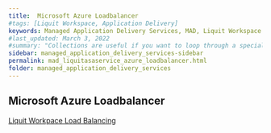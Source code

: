 ```yaml
---
title:  Microsoft Azure Loadbalancer
#tags: [Liquit Workspace, Application Delivery]
keywords: Managed Application Delivery Services, MAD, Liquit Workspace
#last_updated: March 3, 2022
#summary: "Collections are useful if you want to loop through a special folder of pages that you make available in a content API. You could also use collections if you have a set of articles that you want to treat differently from the other content, with a different layout or format."
sidebar: managed_application_delivery_services-sidebar
permalink: mad_liquitasaservice_azure_loadbalancer.html
folder: managed_application_delivery_services
---
```


## Microsoft Azure Loadbalancer


[Liquit Workpace Load Balancing](https://docs.liquit.com/docs/lws-appendix-load-balancing)